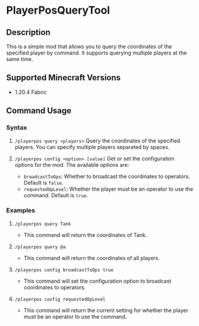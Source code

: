 # PlayerPosQueryTool
## Description
This is a simple mod that allows you to query the coordinates of the specified player by command. It supports querying multiple players at the same time.
## Supported Minecraft Versions
- 1.20.4 Fabric
## Command Usage
### Syntax
1. `/playerpos query <players>`
Query the coordinates of the specified players. You can specify multiple players separated by spaces.

2. `/playerpos config <option> [value]`
Get or set the configuration options for the mod. The available options are:
   - `broadcastToOps`: Whether to broadcast the coordinates to operators. Default is `false`.
   - `requestedOpLevel`: Whether the player must be an operator to use the command. Default is `true`.

### Examples
1. `/playerpos query Tank`
    - This command will return the coordinates of Tank.

2. `/playerpos query @a`
    - This command will return the coordinates of all players.

3. `/playerpos config broadcastToOps true`
    - This command will set the configuration option to broadcast coordinates to operators.

4. `/playerpos config requestedOpLevel`
    - This command will return the current setting for whether the player must be an operator to use the command.

